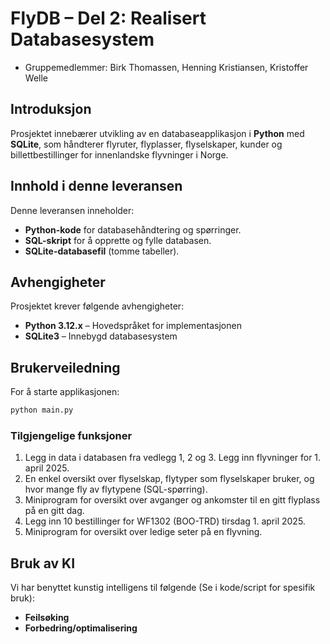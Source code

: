 # FlyDB – Del 2: Realisert Databasesystem
- Gruppemedlemmer: Birk Thomassen, Henning Kristiansen, Kristoffer Welle
## Introduksjon
Prosjektet innebærer utvikling av en databaseapplikasjon i **Python** med **SQLite**, som håndterer flyruter, flyplasser, flyselskaper, kunder og billettbestillinger for innenlandske flyvninger i Norge.

## Innhold i denne leveransen
Denne leveransen inneholder:
- **Python-kode** for databasehåndtering og spørringer.
- **SQL-skript** for å opprette og fylle databasen.
- **SQLite-databasefil** (tomme tabeller).

## Avhengigheter
Prosjektet krever følgende avhengigheter:
- **Python 3.12.x** – Hovedspråket for implementasjonen
- **SQLite3** – Innebygd databasesystem

## Brukerveiledning
For å starte applikasjonen:
```sh
python main.py
```

### Tilgjengelige funksjoner
1. Legg in data i databasen fra vedlegg 1, 2 og 3. Legg inn flyvninger for 1. april 2025.
2. En enkel oversikt over flyselskap, flytyper som flyselskaper bruker, og hvor mange fly av flytypene (SQL-spørring).
3. Miniprogram for oversikt over avganger og ankomster til en gitt flyplass på en gitt dag.
4. Legg inn 10 bestillinger for WF1302 (BOO-TRD) tirsdag 1. april 2025.
5. Miniprogram for oversikt over ledige seter på en flyvning.


## Bruk av KI
Vi har benyttet kunstig intelligens til følgende (Se i kode/script for spesifik bruk):
- **Feilsøking**
- **Forbedring/optimalisering**